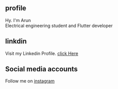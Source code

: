 ## profile
Hy. I'm Arun<br>
Electrical engineering student and
Flutter developer

## linkdin

Visit my Linkedin Profile.    [click Here](https://www.linkedin.com/in/arun-thacharuthodi-161aa5200/)

## Social media accounts

Follow me on [instagram](https://www.instagram.com/arun_thacharuthodi_/)


